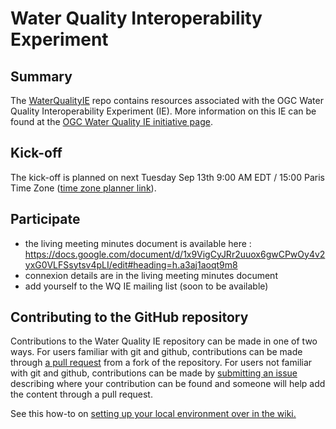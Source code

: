 # Water Quality Interoperability Experiment

## Summary

The [WaterQualityIE](https://github.com/opengeospatial/WaterQualityIE) repo contains resources associated with the OGC Water Quality Interoperability Experiment (IE). More information on this IE can be found at the [OGC Water Quality IE initiative page](https://www.ogc.org/projects/initiatives/waterqualityie).

## Kick-off

The kick-off is planned on next Tuesday Sep 13th 9:00 AM EDT / 15:00 Paris Time Zone ([time zone planner link](https://www.timeanddate.com/worldclock/fixedtime.html?month=09&day=13&year=2022&hour=09&min=00&sec=0&p1=179&sort=0)).

## Participate
- the living meeting minutes document is available here : https://docs.google.com/document/d/1x9VigCyJRr2uuox6gwCPwOy4v2yxG0VLFSsytsv4pLI/edit#heading=h.a3aj1aoqt9m8 
- connexion details are in the living meeting minutes document
- add yourself to the WQ IE mailing list (soon to be available)


## Contributing to the GitHub repository

Contributions to the Water Quality IE repository can be made in one of two ways. For users familiar with git and github, contributions can be made through [a pull request](https://github.com/opengeospatial/WaterQualityIE/pulls) from a fork of the repository. For users not familiar with git and github, contributions can be made by [submitting an issue](https://github.com/opengeospatial/WaterQualityIE/issues) describing where your contribution can be found and someone will help add the content through a pull request.  

See this how-to on [setting up your local environment over in the wiki.](https://github.com/opengeospatial/WaterQualityIE/wiki/Contributing-Content-Via-Pull-Request)